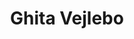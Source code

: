 ---
order: 3
title: Ghita Vejlebo
portrait-image: "/images/about/employees/ghita-vejlebo-gray.png"
small-portrait-image: "/images/about/employees/ghita-vejlebo-gray.png"
grey-portrait: "/images/about/employees/ghita-vejlebo-gray.png"
call: 51 63 26 80
mbc: true
consulent: true
edu:
- Master i Business Coaching
email: gv@copenhagencoaching.dk
description: Direktør
linkedin: https://www.linkedin.com/in/ghita-vejlebo-95b47a59/
data-id: ''
---